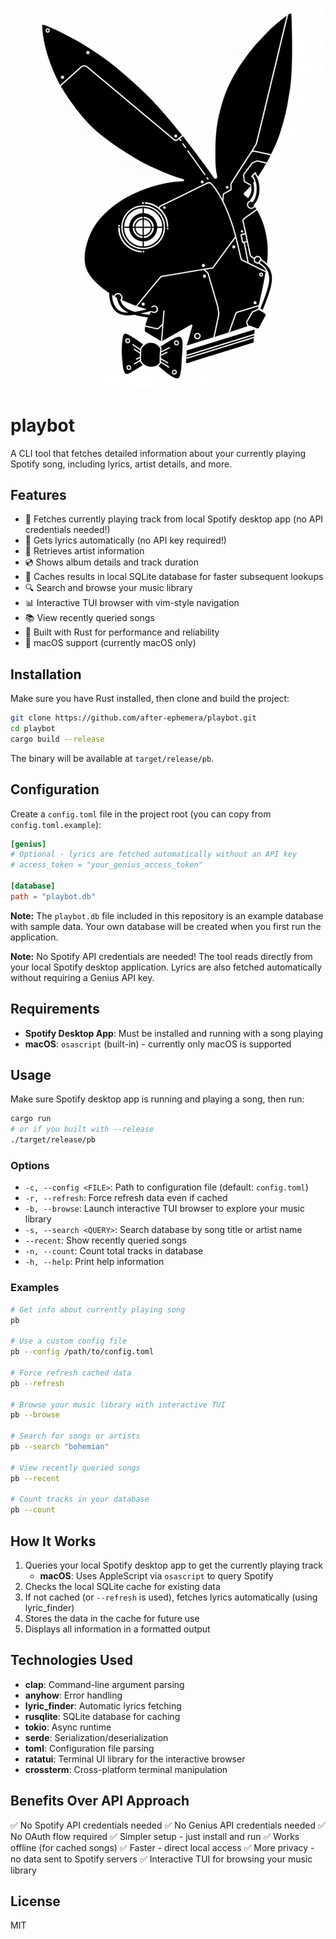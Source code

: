 ![logo](playbot.png)

# playbot

A CLI tool that fetches detailed information about your currently playing Spotify song, including lyrics, artist details, and more.

## Features

- 🎵 Fetches currently playing track from local Spotify desktop app (no API credentials needed!)
- 📝 Gets lyrics automatically (no API key required!)
- 👤 Retrieves artist information
- 💿 Shows album details and track duration
- 💾 Caches results in local SQLite database for faster subsequent lookups
- 🔍 Search and browse your music library
- 📊 Interactive TUI browser with vim-style navigation
- 📚 View recently queried songs
- 🚀 Built with Rust for performance and reliability
- 🍎 macOS support (currently macOS only)

## Installation

Make sure you have Rust installed, then clone and build the project:

```bash
git clone https://github.com/after-ephemera/playbot.git
cd playbot
cargo build --release
```

The binary will be available at `target/release/pb`.

## Configuration

Create a `config.toml` file in the project root (you can copy from `config.toml.example`):

```toml
[genius]
# Optional - lyrics are fetched automatically without an API key
# access_token = "your_genius_access_token"

[database]
path = "playbot.db"
```

**Note:** The `playbot.db` file included in this repository is an example database with sample data. Your own database will be created when you first run the application.

**Note:** No Spotify API credentials are needed! The tool reads directly from your local Spotify desktop application. Lyrics are also fetched automatically without requiring a Genius API key.

## Requirements

- **Spotify Desktop App**: Must be installed and running with a song playing
- **macOS**: `osascript` (built-in) - currently only macOS is supported

## Usage

Make sure Spotify desktop app is running and playing a song, then run:

```bash
cargo run
# or if you built with --release
./target/release/pb
```

### Options

- `-c, --config <FILE>`: Path to configuration file (default: `config.toml`)
- `-r, --refresh`: Force refresh data even if cached
- `-b, --browse`: Launch interactive TUI browser to explore your music library
- `-s, --search <QUERY>`: Search database by song title or artist name
- `--recent`: Show recently queried songs
- `-n, --count`: Count total tracks in database
- `-h, --help`: Print help information

### Examples

```bash
# Get info about currently playing song
pb

# Use a custom config file
pb --config /path/to/config.toml

# Force refresh cached data
pb --refresh

# Browse your music library with interactive TUI
pb --browse

# Search for songs or artists
pb --search "bohemian"

# View recently queried songs
pb --recent

# Count tracks in your database
pb --count
```

## How It Works

1. Queries your local Spotify desktop app to get the currently playing track
   - **macOS**: Uses AppleScript via `osascript` to query Spotify
2. Checks the local SQLite cache for existing data
3. If not cached (or `--refresh` is used), fetches lyrics automatically (using lyric_finder)
4. Stores the data in the cache for future use
5. Displays all information in a formatted output

## Technologies Used

- **clap**: Command-line argument parsing
- **anyhow**: Error handling
- **lyric_finder**: Automatic lyrics fetching
- **rusqlite**: SQLite database for caching
- **tokio**: Async runtime
- **serde**: Serialization/deserialization
- **toml**: Configuration file parsing
- **ratatui**: Terminal UI library for the interactive browser
- **crossterm**: Cross-platform terminal manipulation

## Benefits Over API Approach

✅ No Spotify API credentials needed
✅ No Genius API credentials needed
✅ No OAuth flow required
✅ Simpler setup - just install and run
✅ Works offline (for cached songs)
✅ Faster - direct local access
✅ More privacy - no data sent to Spotify servers
✅ Interactive TUI for browsing your music library

## License

MIT
